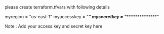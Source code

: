 please create
terraform.tfvars
with following details

myregion = "us-east-1"
myaccesskey = "***************"
mysecretkey = "*****************************”

Note : Add your access key and secret key here

